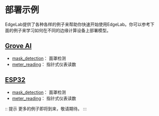 # 部署示例

EdgeLab提供了各种各样的例子来帮助你快速开始使用EdgeLab。你可以参考下面的例子来学习如何在不同的边缘计算设备上部署模型。

## [Grove AI](./grove/deploy.md) 
- [mask_detection](./grove/mask_detection.md)： 面罩检测
- [meter_reading](./grove/meter_reader.md)： 指针式仪表读数

## [ESP32](./esp32/deploy.md)
- [mask_detection](./esp32/mask_detection.md)： 面罩检测
- [ meter_reading](./esp32/meter_reader.md)： 指针式仪表读数


:: 提示
更多的例子即将到来，敬请期待。
:::